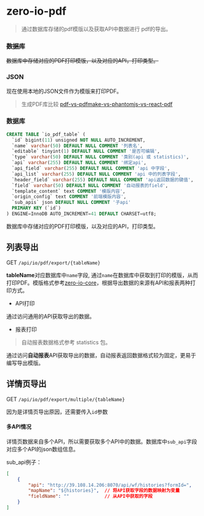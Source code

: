# zero-io-pdf
> 通过数据库存储的pdf模版以及获取API中数据进行 pdf的导出。

### ~~数据库~~
~~数据库中存储对应的PDF打印模版，以及对应的API，打印类型。~~
### JSON
现在使用本地的JSON文件作为模版来打印PDF。
> 生成PDF库比较 [pdf-vs-pdfmake-vs-phantomjs-vs-react-pdf](https://www.npmtrends.com/pdf-vs-pdfmake-vs-phantomjs-vs-react-pdf)

### 数据库

```sql
CREATE TABLE `io_pdf_table` (
  `id` bigint(11) unsigned NOT NULL AUTO_INCREMENT,
  `name` varchar(50) DEFAULT NULL COMMENT '列表名',
  `editable` tinyint(1) DEFAULT NULL COMMENT '是否可编辑',
  `type` varchar(50) DEFAULT NULL COMMENT '类别(api 或 statistics)',
  `api` varchar(255) DEFAULT NULL COMMENT '绑定api',
  `api_field` varchar(255) DEFAULT NULL COMMENT 'api 中字段',
  `api_list` varchar(255) DEFAULT NULL COMMENT 'api 中的列表字段',
  `header_field` varchar(255) DEFAULT NULL COMMENT 'api返回数据的键值',
  `field` varchar(50) DEFAULT NULL COMMENT '自动报表的field',
  `template_content` text COMMENT '模版内容',
  `origin_config` text COMMENT '前端模版内容',
  `sub_apis` json DEFAULT NULL COMMENT '子api'
  PRIMARY KEY (`id`)
) ENGINE=InnoDB AUTO_INCREMENT=41 DEFAULT CHARSET=utf8;
```

数据库中存储对应的PDF打印模版，以及对应的API，打印类型。


## 列表导出
GET `/api/io/pdf/export/{tableName}`

**tableName**对应数据库中`name`字段, 通过`name`在数据库中获取到打印的模版，从而打印PDF。模版格式参考[zero-io-core](../zero-io-core)，根据导出数据的来源有API和报表两种打印方式。

- API打印

通过访问通用的API获取导出的数据。

- 报表打印

> 自动报表数据格式参考 statistics 包。

通过访问**自动报表**API获取导出的数据，自动报表返回数据格式较为固定，更易于编写导出模版。

## 详情页导出

GET `/api/io/pdf/export/multiple/{tableName}`

因为是详情页导出原因，还需要传入`id`参数

#### 多API情况
详情页数据来自多个API，所以需要获取多个API中的数据。数据库中`sub_api`字段对应多个API的json数组信息。

sub_api例子：

```json
[
    {
        "api": "http://39.108.14.206:8070/api/wf/histories?formId=", 
        "mapName": "${histories}",  // 将API获取字段的数据映射为变量
        "fieldName": ""             // 从API中获取的字段
    }
]
```

